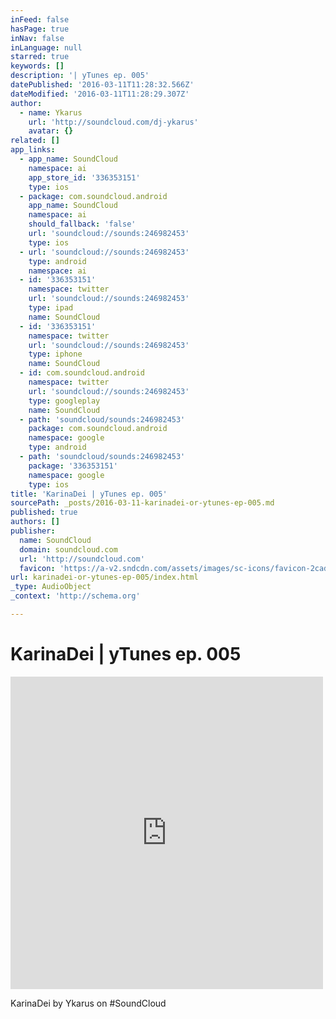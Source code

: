```yaml
---
inFeed: false
hasPage: true
inNav: false
inLanguage: null
starred: true
keywords: []
description: '| yTunes ep. 005'
datePublished: '2016-03-11T11:28:32.566Z'
dateModified: '2016-03-11T11:28:29.307Z'
author:
  - name: Ykarus
    url: 'http://soundcloud.com/dj-ykarus'
    avatar: {}
related: []
app_links:
  - app_name: SoundCloud
    namespace: ai
    app_store_id: '336353151'
    type: ios
  - package: com.soundcloud.android
    app_name: SoundCloud
    namespace: ai
    should_fallback: 'false'
    url: 'soundcloud://sounds:246982453'
    type: ios
  - url: 'soundcloud://sounds:246982453'
    type: android
    namespace: ai
  - id: '336353151'
    namespace: twitter
    url: 'soundcloud://sounds:246982453'
    type: ipad
    name: SoundCloud
  - id: '336353151'
    namespace: twitter
    url: 'soundcloud://sounds:246982453'
    type: iphone
    name: SoundCloud
  - id: com.soundcloud.android
    namespace: twitter
    url: 'soundcloud://sounds:246982453'
    type: googleplay
    name: SoundCloud
  - path: 'soundcloud/sounds:246982453'
    package: com.soundcloud.android
    namespace: google
    type: android
  - path: 'soundcloud/sounds:246982453'
    package: '336353151'
    namespace: google
    type: ios
title: 'KarinaDei | yTunes ep. 005'
sourcePath: _posts/2016-03-11-karinadei-or-ytunes-ep-005.md
published: true
authors: []
publisher:
  name: SoundCloud
  domain: soundcloud.com
  url: 'http://soundcloud.com'
  favicon: 'https://a-v2.sndcdn.com/assets/images/sc-icons/favicon-2cadd14b.ico'
url: karinadei-or-ytunes-ep-005/index.html
_type: AudioObject
_context: 'http://schema.org'

---
```

# KarinaDei | yTunes ep. 005

<iframe src="https://cdn.embedly.com/widgets/media.html?src=https%3A%2F%2Fw.soundcloud.com%2Fplayer%2F%3Fvisual%3Dtrue%26url%3Dhttp%253A%252F%252Fapi.soundcloud.com%252Ftracks%252F246982453%26show_artwork%3Dtrue&amp;url=https%3A%2F%2Fsoundcloud.com%2Fdj-ykarus%2Fkarinadei&amp;image=http%3A%2F%2Fi1.sndcdn.com%2Fartworks-000147098886-eb6kvy-t500x500.jpg&amp;key=b7d04c9b404c499eba89ee7072e1c4f7&amp;type=text%2Fhtml&amp;schema=soundcloud" width="500" height="500" scrolling="no" frameborder="0" allowfullscreen="allowfullscreen" style=""></iframe>

KarinaDei by Ykarus on \#SoundCloud